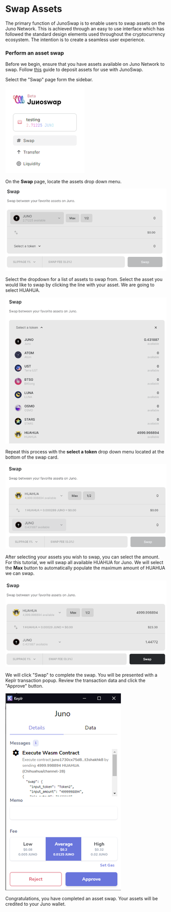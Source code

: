 # Swap Assets

The primary function of JunoSwap is to enable users to swap assets on the Juno Network. This is achieved through an easy to use interface which has followed the standard design elements used throughout the cryptocurrency ecosystem. The intention is to create a seamless user experience.

### Perform an asset swap

Before we begin, ensure that you have assets available on Juno Network to swap. Follow [this](connect-keplr-+-deposit-assets.md) guide to deposit assets for use with JunoSwap.

Select the "Swap" page form the sidebar.

![](<../.gitbook/assets/image (1).png>)

On the **Swap** page, locate the assets drop down menu.

![](../.gitbook/assets/image.png)

Select the dropdown for a list of assets to swap from. Select the asset you would like to swap by clicking the line with your asset. We are going to select HUAHUA.

![](<../.gitbook/assets/image (19).png>)

Repeat this process with the **select a token** drop down menu located at the bottom of the swap card.

![](<../.gitbook/assets/image (5).png>)

After selecting your assets you wish to swap, you can select the amount. For this tutorial, we will swap all available HUAHUA for Juno. We will select the **Max** button to automatically populate the maximum amount of HUAHUA we can swap.

![](<../.gitbook/assets/image (23).png>)

We will click "Swap" to complete the swap. You will be presented with a Keplr transaction popup. Review the transaction data and click the  "Approve" button.

![](<../.gitbook/assets/image (27).png>)

Congratulations, you have completed an asset swap. Your assets will be credited to your Juno wallet.

